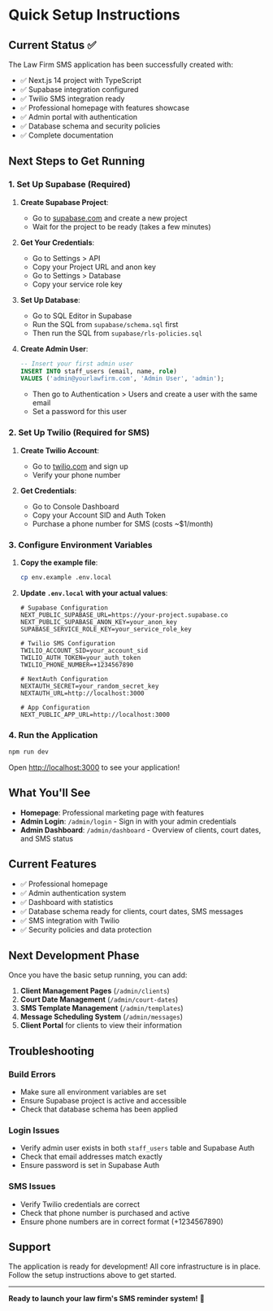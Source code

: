 # Quick Setup Instructions

## Current Status ✅

The Law Firm SMS application has been successfully created with:

- ✅ Next.js 14 project with TypeScript
- ✅ Supabase integration configured
- ✅ Twilio SMS integration ready
- ✅ Professional homepage with features showcase
- ✅ Admin portal with authentication
- ✅ Database schema and security policies
- ✅ Complete documentation

## Next Steps to Get Running

### 1. Set Up Supabase (Required)

1. **Create Supabase Project**:
   - Go to [supabase.com](https://supabase.com) and create a new project
   - Wait for the project to be ready (takes a few minutes)

2. **Get Your Credentials**:
   - Go to Settings > API
   - Copy your Project URL and anon key
   - Go to Settings > Database
   - Copy your service role key

3. **Set Up Database**:
   - Go to SQL Editor in Supabase
   - Run the SQL from `supabase/schema.sql` first
   - Then run the SQL from `supabase/rls-policies.sql`

4. **Create Admin User**:
   ```sql
   -- Insert your first admin user
   INSERT INTO staff_users (email, name, role) 
   VALUES ('admin@yourlawfirm.com', 'Admin User', 'admin');
   ```
   - Then go to Authentication > Users and create a user with the same email
   - Set a password for this user

### 2. Set Up Twilio (Required for SMS)

1. **Create Twilio Account**:
   - Go to [twilio.com](https://twilio.com) and sign up
   - Verify your phone number

2. **Get Credentials**:
   - Go to Console Dashboard
   - Copy your Account SID and Auth Token
   - Purchase a phone number for SMS (costs ~$1/month)

### 3. Configure Environment Variables

1. **Copy the example file**:
   ```bash
   cp env.example .env.local
   ```

2. **Update `.env.local` with your actual values**:
   ```env
   # Supabase Configuration
   NEXT_PUBLIC_SUPABASE_URL=https://your-project.supabase.co
   NEXT_PUBLIC_SUPABASE_ANON_KEY=your_anon_key
   SUPABASE_SERVICE_ROLE_KEY=your_service_role_key

   # Twilio SMS Configuration
   TWILIO_ACCOUNT_SID=your_account_sid
   TWILIO_AUTH_TOKEN=your_auth_token
   TWILIO_PHONE_NUMBER=+1234567890

   # NextAuth Configuration
   NEXTAUTH_SECRET=your_random_secret_key
   NEXTAUTH_URL=http://localhost:3000

   # App Configuration
   NEXT_PUBLIC_APP_URL=http://localhost:3000
   ```

### 4. Run the Application

```bash
npm run dev
```

Open [http://localhost:3000](http://localhost:3000) to see your application!

## What You'll See

- **Homepage**: Professional marketing page with features
- **Admin Login**: `/admin/login` - Sign in with your admin credentials
- **Admin Dashboard**: `/admin/dashboard` - Overview of clients, court dates, and SMS status

## Current Features

- ✅ Professional homepage
- ✅ Admin authentication system
- ✅ Dashboard with statistics
- ✅ Database schema ready for clients, court dates, SMS messages
- ✅ SMS integration with Twilio
- ✅ Security policies and data protection

## Next Development Phase

Once you have the basic setup running, you can add:

1. **Client Management Pages** (`/admin/clients`)
2. **Court Date Management** (`/admin/court-dates`)
3. **SMS Template Management** (`/admin/templates`)
4. **Message Scheduling System** (`/admin/messages`)
5. **Client Portal** for clients to view their information

## Troubleshooting

### Build Errors
- Make sure all environment variables are set
- Ensure Supabase project is active and accessible
- Check that database schema has been applied

### Login Issues
- Verify admin user exists in both `staff_users` table and Supabase Auth
- Check that email addresses match exactly
- Ensure password is set in Supabase Auth

### SMS Issues
- Verify Twilio credentials are correct
- Check that phone number is purchased and active
- Ensure phone numbers are in correct format (+1234567890)

## Support

The application is ready for development! All core infrastructure is in place. Follow the setup instructions above to get started.

---

**Ready to launch your law firm's SMS reminder system!** 🚀
